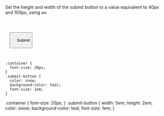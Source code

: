 Set the height and width of the submit button to a value equivalent to 40px and 100px, using `em`:

<codeblock language="css" type="exercise" testMode="fixedInput">
<code>
<panel language="html">
<div class="container">
  <button class="submit-button">
    Submit
  </button>
</div>
</panel>
<panel language="css">
.container {
  font-size: 20px;
}
.submit-button {
  color: snow;
  background-color: teal;
  font-size: 1em;
}
</panel>
</code>

<solution>
.container {
  font-size: 20px;
}
.submit-button {
  width: 5em;
  height: 2em;
  color: snow;
  background-color: teal;
  font-size: 1em;
}
</solution>
</codeblock>